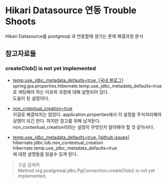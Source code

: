 # Hikari Datasource 연동 Trouble Shoots
Hikari Datasource를 postgresql 과 연동할때 생기는 문제 해결과정 문서

## 참고자료들
### createClob() is not yet implemented
 - [temp.use_jdbc_metadata_defaults=true, \[국내 블로그\]](https://ryudaewan.wordpress.com/2018/02/08/pgsql_jpa/)    
   spring.jpa.properties.hibernate.temp.use_jdbc_metadata_defaults=true 로 세팅해야 하는 이유와 과정에 대해 설명되어 있다.  
   도움이 된 설정이다.  
   
 - [non_cntextual_creation=true](https://medium.com/msolo021015/%EC%8A%A4%ED%94%84%EB%A7%81-%EB%B6%80%ED%8A%B8%EB%A1%9C-%EC%8B%9C%EC%9E%91%ED%95%98%EB%8A%94-%ED%85%8C%EC%8A%A4%ED%8A%B8-jpa-part-2-ef3c302cff52)  
   이걸로 해결되지는 않았다. application.properties에서 이 설정을 주석처리해야 실행이 되긴 한다. 
   하지만 참고를 위해 남겨둔다.  
   non_contextual_creation이라는 설정이 무엇인지 알아봐야 할 것 같아서다.

 - [temp.use_jdbc_metadata_defaults=true, \[github issues\]](https://github.com/pgjdbc/pgjdbc/issues/1102)  
   hibernate.jdbc.lob.non_contextual_creation  
   hibernate.temp.use_jdbc_metadata_defaults=true  
   에 대한 설명들을 읽을수 있게 된다.  
   
> 구글 검색어  
Method org.postgresql.jdbc.PgConnection.createClob() is not yet implemented.


